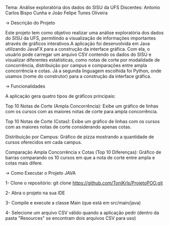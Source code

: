 Tema: Análise exploratória dos dados do SISU da UFS
Discentes: Antonio Carlos Bispo Cunha e João Felipe Tunes Oliveira 



-> Descrição do Projeto

Este projeto tem como objetivo realizar uma análise exploratória dos dados do SISU da UFS, permitindo a visualização de informações
importantes através de gráficos interativos.A aplicação foi desenvolvida em Java utilizando JavaFX para a construção da interface gráfica.
Com ela, o usuário pode carregar um arquivo CSV contendo os dados do SISU e visualizar diferentes estatísticas, como notas de corte por
modalidade de concorrência, distribuição por campus e comparações entre ampla concorrência e cotas.
Já a segunda linguagem escolhida foi Python, onde usamos (nome do construtor) para a construção da interface gráfica.



-> Funcionalidades

A aplicação gera quatro tipos de gráficos principais:

Top 10 Notas de Corte (Ampla Concorrência):
Exibe um gráfico de linhas com os cursos com as maiores notas de corte para ampla concorrência.

Top 10 Notas de Corte (Cotas):
Exibe um gráfico de linhas com os cursos com as maiores notas de corte considerando apenas cotas.

Distribuição por Campus:
Gráfico de pizza mostrando a quantidade de cursos oferecidos em cada campus.

Comparação Ampla Concorrência x Cotas (Top 10 Diferenças):
Gráfico de barras comparando os 10 cursos em que a nota de corte entre ampla e cotas mais difere.



-> Como Executar o Projeto JAVA

1- Clone o repositório:
   git clone https://github.com/ToniKrls/ProjetoPOO.git

2- Abra o projeto na sua IDE

3- Compile e execute a classe Main (que está em src/main/java)

4- Selecione um arquivo CSV válido quando a aplicação pedir (dentro da pasta "Resources" se encontram dois arquivos CSV para uso)
